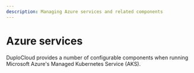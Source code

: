 ```yaml
---
description: Managing Azure services and related components
---
```


# Azure services

DuploCloud provides a number of configurable components when running Microsoft Azure's Managed Kubernetes Service (AKS).
